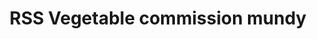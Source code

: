 ---
title: "RSS Vegetable commission mundy"
url: /thalavadi/rss-vegetable-commission-mundy/
shop: greengrocer
---